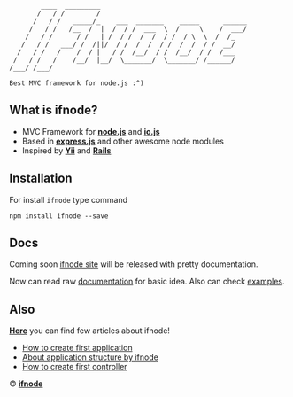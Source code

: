             ____  _________
           /   / /        /
          /   / /   _____/_    ___  _______    _____      ______
         /   / /   /__  /  |  /  / /  ___  \  /     \    /  ___/
        /   / /      / /   | /  / /  /  /  / /  / \  \  /  /_
       /   / /   ___/ /  /||/  / /  /  /  / /  /  /  / /  __/
      /   / /   /    /  / |   / /  /__/  / /  /__/  / /  /___
     /   / /   /    /__/  |__/  \_______/  \_______/ /______/
    /___/ /___/

    Best MVC framework for node.js :^)

## What is ifnode?
+ MVC Framework for **[node.js](http://nodejs.org/)** and **[io.js](http://iojs.org/)**
+ Based in **[express.js](http://expressjs.com/)** and other awesome node modules
+ Inspired by **[Yii](http://yiiframework.com/)** and **[Rails](http://rubyonrails.org/)**

## Installation
For install `ifnode` type command
```
npm install ifnode --save
```

## Docs
Coming soon [ifnode site](http://ifnode.com/) will be released with pretty documentation.

Now can read raw [documentation](https://github.com/ilfroloff/ifnode/blob/master/manual.txt) for basic idea. Also can check [examples](https://github.com/ifnode/examples).

## Also
**[Here](https://github.com/ilfroloff/ifnode/wiki)** you can find few articles about ifnode!

* [How to create first application](https://github.com/ilfroloff/ifnode/wiki/Create-you-awesome-application)
* [About application structure by ifnode](https://github.com/ilfroloff/ifnode/wiki/Start)
* [How to create first controller](https://github.com/ilfroloff/ifnode/wiki/Create-controller)

© **[ifnode](http://ifnode.com/)**
